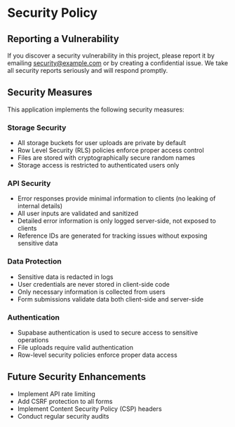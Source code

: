 # Security Policy

## Reporting a Vulnerability

If you discover a security vulnerability in this project, please report it by emailing security@example.com or by creating a confidential issue. We take all security reports seriously and will respond promptly.

## Security Measures

This application implements the following security measures:

### Storage Security

- All storage buckets for user uploads are private by default
- Row Level Security (RLS) policies enforce proper access control
- Files are stored with cryptographically secure random names
- Storage access is restricted to authenticated users only

### API Security

- Error responses provide minimal information to clients (no leaking of internal details)
- All user inputs are validated and sanitized
- Detailed error information is only logged server-side, not exposed to clients
- Reference IDs are generated for tracking issues without exposing sensitive data

### Data Protection

- Sensitive data is redacted in logs
- User credentials are never stored in client-side code
- Only necessary information is collected from users
- Form submissions validate data both client-side and server-side

### Authentication

- Supabase authentication is used to secure access to sensitive operations
- File uploads require valid authentication
- Row-level security policies enforce proper data access

## Future Security Enhancements

- Implement API rate limiting
- Add CSRF protection to all forms
- Implement Content Security Policy (CSP) headers
- Conduct regular security audits
